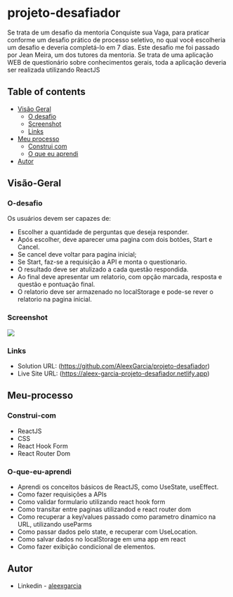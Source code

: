 # projeto-desafiador

Se trata de um desafio da mentoria Conquiste sua Vaga, para praticar conforme um desafio prático de processo seletivo, no qual você escolheria um desafio e deveria completá-lo em 7 dias. Este desafio me foi passado por Jean Meira, um dos tutores da mentoria. Se trata de uma aplicação WEB de questionário sobre conhecimentos gerais, toda a aplicação deveria ser realizada utilizando ReactJS

## Table of contents

- [Visão Geral](#Visão-Geral)
  - [O desafio](#O-desafio)
  - [Screenshot](#screenshot)
  - [Links](#links)
- [Meu processo](#Meu-processo)
  - [Construi com](#Construi-com)
  - [O que eu aprendi](#O-que-eu-aprendi)
- [Autor](#Autor)

## Visão-Geral

### O-desafio

Os usuários devem ser capazes de:

- Escolher a quantidade de perguntas que deseja responder.
- Após escolher, deve aparecer uma pagina com dois botões, Start e Cancel.
- Se cancel deve voltar para pagina inicial;
- Se Start, faz-se a requisição a API e monta o questionario.
- O resultado deve ser atulizado a cada questão respondida.
- Ao final deve apresentar um relatorio, com opção marcada, resposta e questão e pontuação final.
- O relatorio deve ser armazenado no localStorage e pode-se rever o relatorio na pagina inicial.

### Screenshot

![](screenshot.png)

### Links

- Solution URL: (https://github.com/AleexGarcia/projeto-desafiador)
- Live Site URL: (https://aleex-garcia-projeto-desafiador.netlify.app)

## Meu-processo

### Construi-com

- ReactJS
- CSS
- React Hook Form
- React Router Dom


### O-que-eu-aprendi

- Aprendi os conceitos básicos de ReactJS, como UseState, useEffect. 
- Como fazer requisições a APIs
- Como validar formulario utilizando react hook form
- Como transitar entre paginas utilizandod e react router dom
- Como recuperar a key/values passado como parametro dinamico na URL, utilizando useParms
- Como passar dados pelo state, e recuperar com UseLocation.
- Como salvar dados no localStorage em uma app em react
- Como fazer exibição condicional de elementos.

## Autor

- Linkedin - [aleexgarcia](https://www.linkedin.com/in/aleexgarcia/)
 
